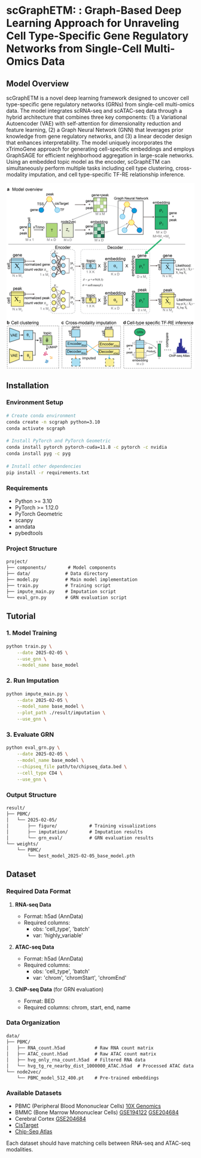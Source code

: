 # scGraphETM: : Graph-Based Deep Learning Approach for Unraveling Cell Type-Specific Gene Regulatory Networks from Single-Cell Multi-Omics Data


## Model Overview

scGraphETM is a novel deep learning framework designed to uncover cell type-specific gene regulatory networks (GRNs) from single-cell multi-omics data. The model integrates scRNA-seq and scATAC-seq data through a hybrid architecture that combines three key components: (1) a Variational Autoencoder (VAE) with self-attention for dimensionality reduction and feature learning, (2) a Graph Neural Network (GNN) that leverages prior knowledge from gene regulatory networks, and (3) a linear decoder design that enhances interpretability. 
The model uniquely incorporates the xTrimoGene approach for generating cell-specific embeddings and employs GraphSAGE for efficient neighborhood aggregation in large-scale networks. Using an embedded topic model as the encoder, scGraphETM can simultaneously perform multiple tasks including cell type clustering, cross-modality imputation, and cell type-specific TF-RE relationship inference.

![Overview of scGraphETM](./figures/figure1-v1.png)

## Installation

### Environment Setup
```bash
# Create conda environment
conda create -n scgraph python=3.10
conda activate scgraph

# Install PyTorch and PyTorch Geometric
conda install pytorch pytorch-cuda=11.8 -c pytorch -c nvidia
conda install pyg -c pyg

# Install other dependencies
pip install -r requirements.txt
```

### Requirements
- Python >= 3.10
- PyTorch >= 1.12.0
- PyTorch Geometric
- scanpy
- anndata
- pybedtools

### Project Structure
```
project/
├── components/        # Model components
├── data/             # Data directory
├── model.py          # Main model implementation
├── train.py          # Training script
├── impute_main.py    # Imputation script
└── eval_grn.py       # GRN evaluation script
```

## Tutorial

### 1. Model Training
```bash
python train.py \
    --date 2025-02-05 \
    --use_gnn \
    --model_name base_model
```

### 2. Run Imputation
```bash
python impute_main.py \
    --date 2025-02-05 \
    --model_name base_model \
    --plot_path ./result/imputation \
    --use_gnn \
```

### 3. Evaluate GRN
```bash
python eval_grn.py \
    --date 2025-02-05 \
    --model_name base_model \
    --chipseq_file path/to/chipseq_data.bed \
    --cell_type CD4 \
    --use_gnn \
```

### Output Structure
```
result/
├── PBMC/
│   └── 2025-02-05/
│       ├── figure/            # Training visualizations
│       ├── imputation/        # Imputation results
│       └── grn_eval/          # GRN evaluation results
└── weights/
    └── PBMC/
        └── best_model_2025-02-05_base_model.pth
```

## Dataset

### Required Data Format
1. **RNA-seq Data**
   - Format: h5ad (AnnData)
   - Required columns:
     - obs: 'cell_type', 'batch'
     - var: 'highly_variable'

2. **ATAC-seq Data**
   - Format: h5ad (AnnData)
   - Required columns:
     - obs: 'cell_type', 'batch'
     - var: 'chrom', 'chromStart', 'chromEnd'

3. **ChIP-seq Data** (for GRN evaluation)
   - Format: BED
   - Required columns: chrom, start, end, name

### Data Organization
```
data/
├── PBMC/
│   ├── RNA_count.h5ad           # Raw RNA count matrix
│   ├── ATAC_count.h5ad          # Raw ATAC count matrix
│   ├── hvg_only_rna_count.h5ad  # Filtered RNA data
│   └── hvg_tg_re_nearby_dist_1000000_ATAC.h5ad  # Processed ATAC data
└── node2vec/
    └── PBMC_model_512_400.pt    # Pre-trained embeddings
```

### Available Datasets
- PBMC (Peripheral Blood Mononuclear Cells) [10X Genomics](https://support.10xgenomics.com/single-cell-multiome-atac-gex/datasets/1.0.0/pbmc\_granulocyte\_sorted\_10k?)
- BMMC (Bone Marrow Mononuclear Cells) [GSE194122](https://www.ncbi.nlm.nih.gov/geo/query/acc.cgi?acc=GSE194122) [GSE204684](https://www.ncbi.nlm.nih.gov/geo/query/acc.cgi?acc=GSE204684)
- Cerebral Cortex [GSE204684](https://www.ncbi.nlm.nih.gov/geo/query/acc.cgi?acc=GSE204684)
- [CisTarget](https://resources.aertslab.org/cistarget/)
- [Chip-Seq Atlas](https://chip-atlas.org/)

Each dataset should have matching cells between RNA-seq and ATAC-seq modalities.